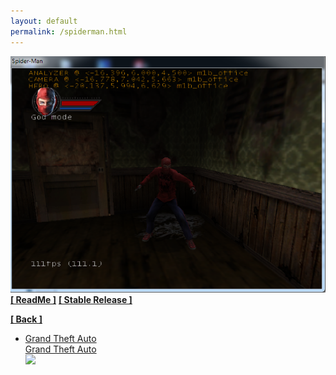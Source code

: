 ```yaml
---
layout: default
permalink: /spiderman.html
---
```

![Screenshot](https://raw.githubusercontent.com/unknownproject/unknownproject.github.io/master/assets/images/smtm.png)
**[[ ReadMe ]](https://raw.githubusercontent.com/unknownproject/SpiderMan/master/ReadMe.txt)**
**[[ Stable Release ]](https://github.com/unknownproject/SpiderMan/blob/master/TheMovie/SpiderMan_dbg.zip)**




**[[ Back ]](./)**
<ul class="nav nav-tabs nav-justified panel panel-default panel-transparent" id="wfpTabs" role="tablist">
        <li class="nav-item active">
          <a class="nav-link active" href="#gta" data-toggle="tab">Grand Theft Auto</a>
        </li>
<a class="nav-link" href="#gta" data-toggle="tab">Grand Theft Auto</a>
<div class="tab-content">
      <div class="tab-pane active" id="gta">
        <!-- GTA SA -->
        <div class="card" id="gtasa" style="border-color: #C6D9EF;">
          <div class="card-body row p-0 mx-0">
            <div class="img-comparison">
              <img class="lazy img-fluid loaded" onerror="this.style.display='none'" onmouseover="this.src='screens/gtasa/main1.jpg';" onmouseout="this.src='screens/gtasa/main2.jpg';" data-src="screens/gtasa/main2.jpg" src="screens/gtasa/main2.jpg" data-was-processed="true">
